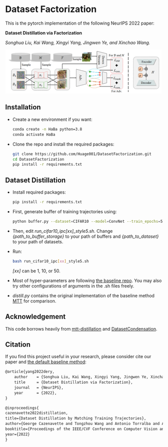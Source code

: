 # Dataset Factorization

This is the pytorch implementation of the following NeurIPS 2022 paper:

**Dataset Distillation via Factorization**

*Songhua Liu, Kai Wang, Xingyi Yang, Jingwen Ye, and Xinchao Wang.*

<img src="https://github.com/Huage001/DatasetFactorization/blob/main/teaser.png" width="500px"/>

## Installation

* Create a new environment if you want:

  ```bash
  conda create -n HaBa python=3.8
  conda activate HaBa
  ```

* Clone the repo and install the required packages:

    ```bash
    git clone https://github.com/Huage001/DatasetFactorization.git
    cd DatasetFactorization
    pip install -r requirements.txt
    ```

## Dataset Distillation

* Install required packages:

  ```bash
  pip install -r requirements.txt
  ```

* First, generate buffer of training trajectories using:

  ```bash
  python buffer.py --dataset=CIFAR10 --model=ConvNet --train_epochs=50 --num_experts=100 --zca --buffer_path={path_to_buffer_storage} --data_path={path_to_dataset}
  ```

* Then, edit *run_cifar10_ipc[xx]_style5.sh*. Change *{path_to_buffer_storage}*  to your path of buffers and *{path_to_dataset}* to your path of datasets.

* Run:

  ```bash
  bash run_cifar10_ipc[xx]_style5.sh
  ```

  *[xx]* can be 1, 10, or 50.

* Most of hyper-parameters are following [the baseline repo](https://github.com/GeorgeCazenavette/mtt-distillation). You may also try other configurations of arguments in the .sh files freely.

* *distill.py* contains the original implementation of the baseline method [MTT](https://github.com/GeorgeCazenavette/mtt-distillation) for comparison.

## Acknowledgement

This code borrows heavily from [mtt-distillation](https://github.com/GeorgeCazenavette/mtt-distillation) and [DatasetCondensation](https://github.com/VICO-UoE/DatasetCondensation).

## Citation

If you find this project useful in your research, please consider cite our paper and [the default baseline method](https://arxiv.org/abs/2203.11932):

```latex
@article{yang2022dery,
    author    = {Songhua Liu, Kai Wang, Xingyi Yang, Jingwen Ye, Xinchao Wang},
    title     = {Dataset Distillation via Factorization},
    journal   = {NeurIPS},
    year      = {2022},
}
```

```latex
@inproceedings{
cazenavette2022distillation,
title={Dataset Distillation by Matching Training Trajectories},
author={George Cazenavette and Tongzhou Wang and Antonio Torralba and Alexei A. Efros and Jun-Yan Zhu},
booktitle={Proceedings of the IEEE/CVF Conference on Computer Vision and Pattern Recognition},
year={2022}
}
```


